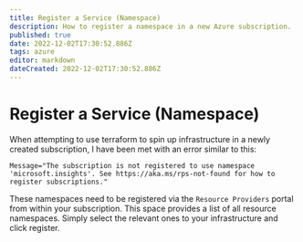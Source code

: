 ```yaml
---
title: Register a Service (Namespace)
description: How to register a namespace in a new Azure subscription.
published: true
date: 2022-12-02T17:30:52.886Z
tags: azure
editor: markdown
dateCreated: 2022-12-02T17:30:52.886Z
---
```


# Register a Service (Namespace)

When attempting to use terraform to spin up infrastructure in a newly created subscription, I have been met with an error similar to this: 

```
Message="The subscription is not registered to use namespace 'microsoft.insights'. See https://aka.ms/rps-not-found for how to register subscriptions."
 ```
 
These namespaces need to be registered via the `Resource Providers` portal from within your subscription. This space provides a list of all resource namespaces. Simply select the relevant ones to your infrastructure and click register. 

